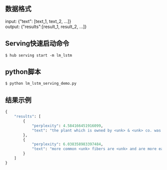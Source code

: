 ## 数据格式  
input: {"text": [text_1, text_2, ...]}  
output: {"results":[result_1, result_2, ...]}  

## Serving快速启动命令  
```shell
$ hub serving start -m lm_lstm  
```

## python脚本  
```shell
$ python lm_lstm_serving_demo.py
```

## 结果示例
```python
{  
    "results": [  
        {  
            "perplexity": 4.584166451916099,  
            "text": "the plant which is owned by <unk> & <unk> co. was under            contract with <unk> to make the cigarette filter"  
        },  
        {  
            "perplexity": 6.038358983397484,  
            "text": "more common <unk> fibers are <unk> and are more easily            rejected by the body dr. <unk> explained"  
        }  
    ]  
}  
```  
